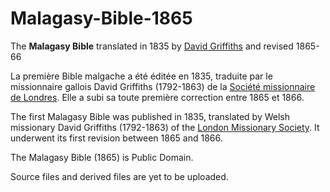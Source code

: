 # Malagasy-Bible-1865
The **Malagasy Bible** translated in 1835 by [David Griffiths](https://en.wikipedia.org/wiki/David_Griffiths_(missionary)) and revised 1865-66

La première Bible malgache a été éditée en 1835, traduite par le missionnaire gallois David Griffiths (1792-1863) de la [Société missionnaire de Londres](https://fr.wikipedia.org/wiki/Soci%C3%A9t%C3%A9_missionnaire_de_Londres). Elle a subi sa toute première correction entre 1865 et 1866.

The first Malagasy Bible was published in 1835, translated by Welsh missionary David Griffiths (1792-1863) of the [London Missionary Society](https://en.wikipedia.org/wiki/London_Missionary_Society). It underwent its first revision between 1865 and 1866.

The Malagasy Bible (1865) is Public Domain.

Source files and derived files are yet to be uploaded.
